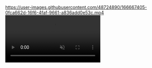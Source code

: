 https://user-images.githubusercontent.com/48724890/166667405-0fca662d-16f6-4faf-9661-a836add0e53c.mp4
<video autoplay muted loop id="myVideo"><source src="demo/demo.mp4" type="video/mp4"></video>
